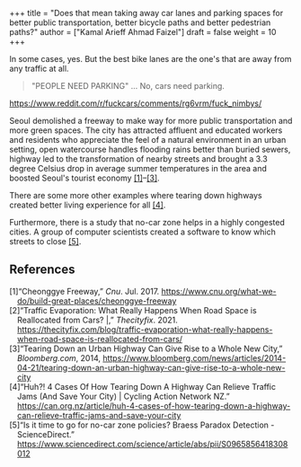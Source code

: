 +++
title = "Does that mean taking away car lanes and parking spaces for better public transportation, better bicycle paths and better pedestrian paths?"
author = ["Kamal Arieff Ahmad Faizel"]
draft = false
weight = 10
+++

In some cases, yes. But the best bike lanes are the one's that are away from any traffic at all.

> "PEOPLE NEED PARKING" ... No, cars need parking.

<https://www.reddit.com/r/fuckcars/comments/rg6vrm/fuck_nimbys/>

Seoul demolished a freeway to make way for more public transportation and more green spaces. The city has attracted affluent and educated workers and residents who appreciate the feel of a natural environment in an urban setting, open watercourse handles flooding rains better than buried sewers, highway led to the transformation of nearby streets and brought a 3.3 degree Celsius drop in average summer temperatures in the area and boosted Seoul's tourist economy <a href="#citeproc_bib_item_1">[1]</a>–<a href="#citeproc_bib_item_3">[3]</a>.

There are some more other examples where tearing down highways created better living experience for all <a href="#citeproc_bib_item_4">[4]</a>.

Furthermore, there is a study that no-car zone helps in a highly congested cities. A group of computer scientists created a software to know which streets to close <a href="#citeproc_bib_item_5">[5]</a>.

## References

<style>.csl-left-margin{float: left; padding-right: 0em;}
 .csl-right-inline{margin: 0 0 0 1em;}</style><div class="csl-bib-body">
  <div class="csl-entry"><a id="citeproc_bib_item_1"></a>
    <div class="csl-left-margin">[1]</div><div class="csl-right-inline">“Cheonggye Freeway,” <i>Cnu</i>. Jul. 2017. <a href="https://www.cnu.org/what-we-do/build-great-places/cheonggye-freeway">https://www.cnu.org/what-we-do/build-great-places/cheonggye-freeway</a></div>
  </div>
  <div class="csl-entry"><a id="citeproc_bib_item_2"></a>
    <div class="csl-left-margin">[2]</div><div class="csl-right-inline">“Traffic Evaporation: What Really Happens When Road Space is Reallocated from Cars? |,” <i>Thecityfix</i>. 2021. <a href="https://thecityfix.com/blog/traffic-evaporation-what-really-happens-when-road-space-is-reallocated-from-cars/">https://thecityfix.com/blog/traffic-evaporation-what-really-happens-when-road-space-is-reallocated-from-cars/</a></div>
  </div>
  <div class="csl-entry"><a id="citeproc_bib_item_3"></a>
    <div class="csl-left-margin">[3]</div><div class="csl-right-inline">“Tearing Down an Urban Highway Can Give Rise to a Whole New City,” <i>Bloomberg.com</i>, 2014, <a href="https://www.bloomberg.com/news/articles/2014-04-21/tearing-down-an-urban-highway-can-give-rise-to-a-whole-new-city">https://www.bloomberg.com/news/articles/2014-04-21/tearing-down-an-urban-highway-can-give-rise-to-a-whole-new-city</a></div>
  </div>
  <div class="csl-entry"><a id="citeproc_bib_item_4"></a>
    <div class="csl-left-margin">[4]</div><div class="csl-right-inline">“Huh?! 4 Cases Of How Tearing Down A Highway Can Relieve Traffic Jams (And Save Your City) | Cycling Action Network NZ.” <a href="https://can.org.nz/article/huh-4-cases-of-how-tearing-down-a-highway-can-relieve-traffic-jams-and-save-your-city">https://can.org.nz/article/huh-4-cases-of-how-tearing-down-a-highway-can-relieve-traffic-jams-and-save-your-city</a></div>
  </div>
  <div class="csl-entry"><a id="citeproc_bib_item_5"></a>
    <div class="csl-left-margin">[5]</div><div class="csl-right-inline">“Is it time to go for no-car zone policies? Braess Paradox Detection - ScienceDirect.” <a href="https://www.sciencedirect.com/science/article/abs/pii/S0965856418308012">https://www.sciencedirect.com/science/article/abs/pii/S0965856418308012</a></div>
  </div>
</div>
